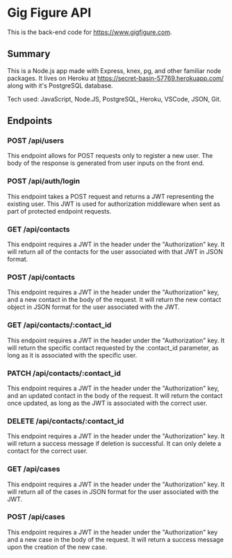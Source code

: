 # Gig Figure API
This is the back-end code for https://www.gigfigure.com.

## Summary

This is a Node.js app made with Express, knex, pg, and other familiar node packages. It lives on Heroku at https://secret-basin-57769.herokuapp.com/ along with it's PostgreSQL database.

Tech used: JavaScript, Node.JS, PostgreSQL, Heroku, VSCode, JSON, Git.

## Endpoints

### POST /api/users

This endpoint allows for POST requests only to register a new user. The body of the response is generated from user inputs on the front end.

### POST /api/auth/login

This endpoint takes a POST request and returns a JWT representing the existing user. This JWT is used for authorization middleware when sent as part of protected endpoint requests.

### GET /api/contacts

This endpoint requires a JWT in the header under the "Authorization" key. It will return all of the contacts for the user associated with that JWT in JSON format.

### POST /api/contacts

This endpoint requires a JWT in the header under the "Authorization" key, and a new contact in the body of the request. It will return the new contact object in JSON format for the user associated with the JWT.

### GET /api/contacts/:contact_id

This endpoint requires a JWT in the header under the "Authorization" key. It will return the specific contact requested by the :contact_id parameter, as long as it is associated with the specific user.

### PATCH /api/contacts/:contact_id

This endpoint requires a JWT in the header under the "Authorization" key, and an updated contact in the body of the request. It will return the contact once updated, as long as the JWT is associated with the correct user.

### DELETE /api/contacts/:contact_id

This endpoint requires a JWT in the header under the "Authorization" key. It will return a success message if deletion is successful. It can only delete a contact for the correct user.

### GET /api/cases

This endpoint requires a JWT in the header under the "Authorization" key. It will return all of the cases in JSON format for the user associated with the JWT.

### POST /api/cases

This endpoint requires a JWT in the header under the "Authorization" key and a new case in the body of the request. It will return a success message upon the creation of the new case.